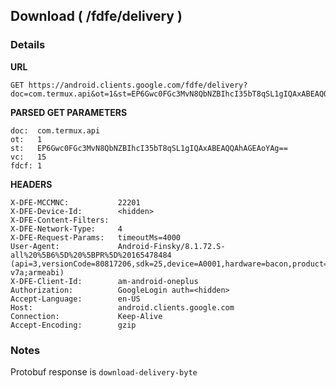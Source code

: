 ## Download ( /fdfe/delivery )

### Details

**URL**
```
GET https://android.clients.google.com/fdfe/delivery?doc=com.termux.api&ot=1&st=EP6Gwc0FGc3MvN8QbNZBIhcI35bT8qSL1gIQAxABEAQQAhAGEAoYAg%3D%3D&vc=15&fdcf=1&fdcf=2
```

**PARSED GET PARAMETERS**
```
doc:  com.termux.api
ot:   1
st:   EP6Gwc0FGc3MvN8QbNZBIhcI35bT8qSL1gIQAxABEAQQAhAGEAoYAg==
vc:   15
fdcf: 1
```

**HEADERS**
```
X-DFE-MCCMNC:           22201
X-DFE-Device-Id:        <hidden>
X-DFE-Content-Filters:
X-DFE-Network-Type:     4
X-DFE-Request-Params:   timeoutMs=4000
User-Agent:             Android-Finsky/8.1.72.S-all%20%5B6%5D%20%5BPR%5D%20165478484 (api=3,versionCode=80817206,sdk=25,device=A0001,hardware=bacon,product=bacon,platformVersionRelease=7.1.2,model=A0001,buildId=NJH47F,isWideScreen=0,supportedAbis=armeabi-v7a;armeabi)
X-DFE-Client-Id:        am-android-oneplus
Authorization:          GoogleLogin auth=<hidden>
Accept-Language:        en-US
Host:                   android.clients.google.com
Connection:             Keep-Alive
Accept-Encoding:        gzip
```

### Notes
Protobuf response is `download-delivery-byte`
